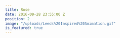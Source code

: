 ```yaml
---
title: Rose
date: 2016-09-28 23:55:00 Z
position: 2
image: "/uploads/Leeds%20Inspired%20Animation.gif"
is_featured: true
---
```


